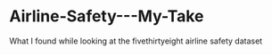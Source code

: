 # Airline-Safety---My-Take
What I found while looking at the fivethirtyeight airline safety dataset
